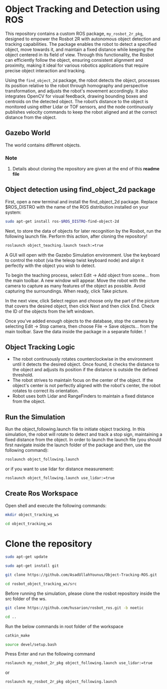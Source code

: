 # Object Tracking and Detection using ROS
This repository contains a custom ROS package, `my_rosbot_2r_pkg`, designed to empower the Rosbot 2R with autonomous object detection and tracking capabilities. The package enables the robot to detect a specified object, move towards it, and maintain a fixed distance while keeping the object centered in its field of view. Through this functionality, the Rosbot can efficiently follow the object, ensuring consistent alignment and proximity, making it ideal for various robotics applications that require precise object interaction and tracking.

Using the `find_object_2d` package, the robot detects the object, processes its position relative to the robot through homography and perspective transformation, and adjusts the robot's movement accordingly. It also integrates OpenCV for visual feedback, drawing bounding boxes and centroids on the detected object. The robot’s distance to the object is monitored using either Lidar or TOF sensors, and the node continuously publishes velocity commands to keep the robot aligned and at the correct distance from the object.


## Gazebo World
The world contains different objects.

### Note 
1.  Details about cloning the repository are given at the end of this **readme file**

## Object detection using find_object_2d package
First, open a new terminal and install the find_object_2d package. Replace $ROS_DISTRO with the name of the ROS distribution installed on your system:
```bash
sudo apt-get install ros-$ROS_DISTRO-find-object-2d
```
Next, to store the data of objects for later recognition by the Rosbot, run the following launch file. Perform this action, after cloning the repository!
```bash
roslaunch object_teaching.launch teach:=true
```

A GUI will open with the Gazebo Simulation environment. Use the keyboard to control the robot (via the teleop twist keyboard node) and align it perfectly with the object you wish to detect.

To begin the teaching process, select Edit → Add object from scene... from the main toolbar. A new window will appear. Move the robot with the camera to capture as many features of the object as possible. Avoid capturing the surroundings. When ready, click Take picture.


In the next view, click Select region and choose only the part of the picture that covers the desired object, then click Next and then click End. Check the ID of the objects from the left windown.


Once you’ve added enough objects to the database, stop the camera by selecting Edit → Stop camera, then choose File → Save objects... from the main toolbar. Save the data inside the package in a separate folder.
!

## Object Tracking Logic
- The robot continuously rotates counterclockwise in the environment until it detects the desired object. Once found, it checks the distance to 
  the object and adjusts its position if the distance is outside the defined threshold.
- The robot strives to maintain focus on the center of the object. If the object's center is not perfectly aligned with the robot's center, the 
  robot rotates to correct its orientation.
- Robot uses both Lidar and RangeFinders to maintain a fixed distance from the object.  

## Run the Simulation
Run the object_following.launch file to initiate object tracking. In this simulation, the robot will rotate to detect and track a stop sign, maintaining a fixed distance from the object.
In order to launch the launch file (you should first navigate inside the launch folder of the package and then, use the following command): 
```bash
roslaunch object_following.launch
```
or if you want to use lidar for distance measurement:
```bash
roslaunch object_following.launch use_lidar:=true
```

## Create Ros Workspace
Open shell and execute the following commands:
```bash
mkdir object_tracking_ws
```
```bash
cd object_tracking_ws
```
# Clone the repository
```bash
sudo apt-get update
```
```bash
sudo apt-get install git
```
```bash
git clone https://github.com/AsadUllahYounus/Object-Tracking-ROS.git
```
```bash
cd rosbot_object_tracking_ws/src
```
Before running the simulation, please clone the rosbot repository inside the src folder of the ws.
```bash
git clone https://github.com/husarion/rosbot_ros.git -b noetic
```
```bash
cd ..
```
Run the below commands in root folder of the workspace
```bash
catkin_make 
```
```bash
source devel/setup.bash 
```

Press Enter and run the following command
```bash
roslaunch my_rosbot_2r_pkg object_following.launch use_lidar:=true
```
or
```bash
roslaunch my_rosbot_2r_pkg object_following.launch
```
